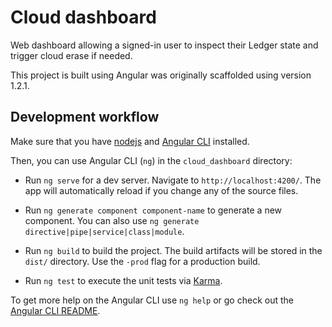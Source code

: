 # Cloud dashboard

Web dashboard allowing a signed-in user to inspect their Ledger state and
trigger cloud erase if needed.

This project is built using Angular was originally scaffolded using  version 1.2.1.

## Development workflow

Make sure that you have [nodejs](https://nodejs.org) and [Angular CLI](https://github.com/angular/angular-cli) installed.

Then, you can use Angular CLI (`ng`) in the `cloud_dashboard` directory:

 - Run `ng serve` for a dev server. Navigate to `http://localhost:4200/`. The app will automatically reload if you change any of the source files.

 - Run `ng generate component component-name` to generate a new component. You can also use `ng generate directive|pipe|service|class|module`.

 - Run `ng build` to build the project. The build artifacts will be stored in the `dist/` directory. Use the `-prod` flag for a production build.

 - Run `ng test` to execute the unit tests via [Karma](https://karma-runner.github.io).

To get more help on the Angular CLI use `ng help` or go check out the [Angular CLI README](https://github.com/angular/angular-cli/blob/master/README.md).

